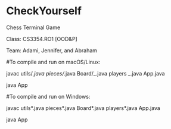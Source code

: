 # CheckYourself

Chess Terminal Game

Class: CS3354.RO1 [OOD&P]

Team: Adami, Jennifer, and Abraham

#To compile and run on macOS/Linux:

javac utils/_.java pieces/_.java Board/_.java players _.java App.java

java App

#To compile and run on Windows:

javac utils\*.java pieces\*.java Board\*.java players\*.java App.java

java App
